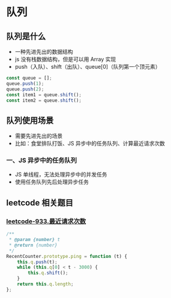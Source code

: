 # 队列
## 队列是什么
* 一种先进先出的数据结构
* js 没有栈数据结构，但是可以用 Array 实现
* push（入队）、shift（出队）、queue[0]（队列第一个顶元素）
```js
const queue = [];
queue.push(1);
queue.push(2);
const item1 = queue.shift();
const item2 = queue.shift();
```
## 队列使用场景
* 需要先进先出的场景
* 比如：食堂排队打饭、JS 异步中的任务队列、计算最近请求次数
### 一、JS 异步中的任务队列
* JS 单线程，无法处理异步中的并发任务
* 使用任务队列先后处理异步任务

## leetcode 相关题目
### [leetcode-933.最近请求次数](https://leetcode.cn/problems/number-of-recent-calls/)
```js
/** 
 * @param {number} t
 * @return {number}
 */
RecentCounter.prototype.ping = function (t) {
    this.q.push(t);
    while (this.q[0] < t - 3000) {
        this.q.shift();
    }
    return this.q.length;
};
```
